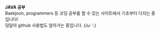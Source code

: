 **JAVA 공부**  
Baekjoon, programmers 등 코딩 공부를 할 수 있는 사이트에서 기초부터 다지는 중입니다!  
덩달아 github 사용법도 알아가는 중입니다. (*/ω＼*)
